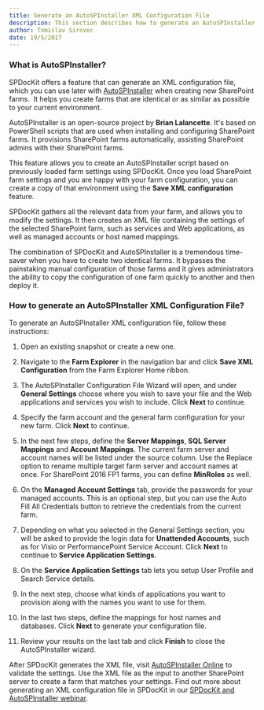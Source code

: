 ```yaml
---
title: Generate an AutoSPInstaller XML Configuration File
description: This section describes how to generate an AutoSPInstaller XML configuration file.
author: Tomislav Sirovec
date: 19/5/2017
---
```

### What is AutoSPInstaller?

SPDocKit offers a feature that can generate an XML configuration file, which you can use later with [AutoSPInstaller](https://autospinstaller.com/) when creating new SharePoint farms.  It helps you create farms that are identical or as similar as possible to your current environment.

AutoSPInstaller is an open-source project by __Brian Lalancette__. It's based on PowerShell scripts that are used when installing and configuring SharePoint farms. It provisions SharePoint farms automatically, assisting SharePoint admins with their SharePoint farms.

This feature allows you to create an AutoSPInstaller script based on previously loaded farm settings using SPDocKit. Once you load SharePoint farm settings and you are happy with your farm configuration, you can create a copy of that environment using the __Save XML configuration__ feature.

SPDocKit gathers all the relevant data from your farm, and allows you to modify the settings. It then creates an XML file containing the settings of the selected SharePoint farm, such as services and Web applications, as well as managed accounts or host named mappings.

The combination of SPDocKit and AutoSPInstaller is a tremendous time-saver when you have to create two identical farms. It bypasses the painstaking manual configuration of those farms and it gives administrators the ability to copy the configuration of one farm quickly to another and then deploy it.

### How to generate an AutoSPInstaller XML Configuration File?

To generate an AutoSPInstaller XML configuration file, follow these instructions:

1. Open an existing snapshot or create a new one.

1. Navigate to the __Farm Explorer__ in the navigation bar and click __Save XML Configuration__ from the Farm Explorer Home ribbon.

1. The AutoSPInstaller Configuration File Wizard will open, and under __General Settings__ choose where you wish to save your file and the Web applications and services you wish to include. Click __Next__ to continue.

1. Specify the farm account and the general farm configuration for your new farm. Click __Next__ to continue.

1. In the next few steps, define the __Server Mappings__, __SQL Server Mappings__ and __Account Mappings__. The current farm server and account names will be listed under the source column. Use the Replace option to rename multiple target farm server and account names at once. For SharePoint 2016 FP1 farms, you can define __MinRoles__ as well. 

1. On the __Managed Account Settings__ tab, provide the passwords for your managed accounts. This is an optional step, but you can use the Auto Fill All Credentials button to retrieve the credentials from the current farm.

1. Depending on what you selected in the General Settings section, you will be asked to provide the login data for __Unattended Accounts__, such as for Visio or PerformancePoint Service Account. Click __Next__ to continue to __Service Application Settings__.

1. On the __Service Application Settings__ tab lets you setup User Profile and Search Service details.

1. In the next step, choose what kinds of applications you want to provision along with the names you want to use for them.

1. In the last two steps, define the mappings for host names and databases. Click __Next__ to generate your configuration file.

1. Review your results on the last tab and click __Finish__ to close the AutoSPInstaller wizard.

After SPDocKit generates the XML file, visit [AutoSPInstaller Online](https://autospinstaller.com/) to validate the settings. Use the XML file as the input to another SharePoint server to create a farm that matches your settings. Find out more about generating an XML configuration file in SPDocKit in our [SPDocKit and AutoSPInstaller webinar](http://www.spdockit.com/blog/video-create-a-copy-of-your-sharepoint-farm-with-spdockit-and-autospinstaller/).
